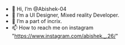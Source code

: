 - 👋 Hi, I’m @Abishek-04
- 👀 I’m a UI Designer, Mixed reality Developer.
- 💞️ I’m a part of incrix.
- 📫 How to reach me on instagram "https://www.instagram.com/abishek._.26/"

<!---
Abishek-04/Abishek-04 is a ✨ special ✨ repository because its `README.md` (this file) appears on your GitHub profile.
You can click the Preview link to take a look at your changes.
--->
<!-- - 🌱 I’m currently learning Reactjs -->

